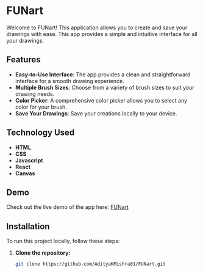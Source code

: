 # FUNart

Welcome to FUNart! This application allows you to create and save your drawings with ease. This app provides a simple and intuitive interface for all your drawings.

## Features

- **Easy-to-Use Interface**: The app provides a clean and straightforward interface for a smooth drawing experience.
- **Multiple Brush Sizes**: Choose from a variety of brush sizes to suit your drawing needs.
- **Color Picker**: A comprehensive color picker allows you to select any color for your brush.
- **Save Your Drawings**: Save your creations locally to your device.

## Technology Used

- **HTML**
- **CSS**
- **Javascript**
- **React**
- **Canvas**

## Demo

Check out the live demo of the app here: [FUNart](https://funart-rouge.vercel.app)

## Installation

To run this project locally, follow these steps:

1. **Clone the repository:**
   ```bash
   git clone https://github.com/AdityaKMishra01/FUNart.git
